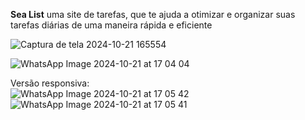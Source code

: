  <strong>Sea List</strong> uma site de tarefas, que te ajuda a otimizar e organizar suas tarefas diárias de uma maneira rápida e eficiente 
 
 ![Captura de tela 2024-10-21 165554](https://github.com/user-attachments/assets/e0588b03-a411-4203-90b0-ad956d80be9c)
 <br>
 
![WhatsApp Image 2024-10-21 at 17 04 04](https://github.com/user-attachments/assets/f7148c0e-8f14-4d54-b25c-f818351a7574)

Versão responsiva:
<br>
![WhatsApp Image 2024-10-21 at 17 05 42](https://github.com/user-attachments/assets/3852c6a9-8ea2-41d2-9cc6-48f0cafc6aa1)
![WhatsApp Image 2024-10-21 at 17 05 41](https://github.com/user-attachments/assets/ea3d2557-727e-4288-9d8a-c297b3f904c1)
